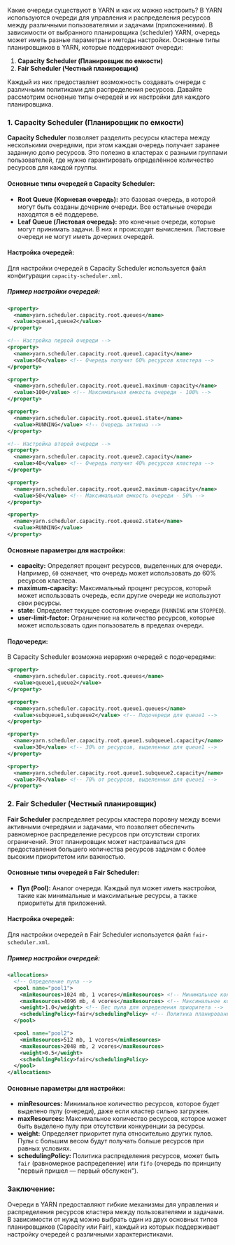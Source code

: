 Какие очереди существуют в YARN и как их можно настроить?
В YARN используются очереди для управления и распределения ресурсов между различными пользователями и задачами (приложениями). В зависимости от выбранного планировщика (scheduler) YARN, очередь может иметь разные параметры и методы настройки. Основные типы планировщиков в YARN, которые поддерживают очереди:

1. **Capacity Scheduler (Планировщик по емкости)**
2. **Fair Scheduler (Честный планировщик)**

Каждый из них предоставляет возможность создавать очереди с различными политиками для распределения ресурсов. Давайте рассмотрим основные типы очередей и их настройки для каждого планировщика.

### 1. **Capacity Scheduler (Планировщик по емкости)**

**Capacity Scheduler** позволяет разделить ресурсы кластера между несколькими очередями, при этом каждая очередь получает заранее заданную долю ресурсов. Это полезно в кластерах с разными группами пользователей, где нужно гарантировать определённое количество ресурсов для каждой группы.

#### Основные типы очередей в Capacity Scheduler:
- **Root Queue (Корневая очередь):** это базовая очередь, в которой могут быть созданы дочерние очереди. Все остальные очереди находятся в её поддереве.
- **Leaf Queue (Листовая очередь):** это конечные очереди, которые могут принимать задачи. В них и происходят вычисления. Листовые очереди не могут иметь дочерних очередей.

#### Настройка очередей:

Для настройки очередей в Capacity Scheduler используется файл конфигурации `capacity-scheduler.xml`.

##### Пример настройки очередей:

```xml
<property>
  <name>yarn.scheduler.capacity.root.queues</name>
  <value>queue1,queue2</value>
</property>

<!-- Настройка первой очереди -->
<property>
  <name>yarn.scheduler.capacity.root.queue1.capacity</name>
  <value>60</value> <!-- Очередь получит 60% ресурсов кластера -->
</property>

<property>
  <name>yarn.scheduler.capacity.root.queue1.maximum-capacity</name>
  <value>100</value> <!-- Максимальная емкость очереди - 100% -->
</property>

<property>
  <name>yarn.scheduler.capacity.root.queue1.state</name>
  <value>RUNNING</value> <!-- Очередь активна -->
</property>

<!-- Настройка второй очереди -->
<property>
  <name>yarn.scheduler.capacity.root.queue2.capacity</name>
  <value>40</value> <!-- Очередь получит 40% ресурсов кластера -->
</property>

<property>
  <name>yarn.scheduler.capacity.root.queue2.maximum-capacity</name>
  <value>50</value> <!-- Максимальная емкость очереди - 50% -->
</property>

<property>
  <name>yarn.scheduler.capacity.root.queue2.state</name>
  <value>RUNNING</value>
</property>
```

#### Основные параметры для настройки:
- **capacity:** Определяет процент ресурсов, выделенных для очереди. Например, `60` означает, что очередь может использовать до 60% ресурсов кластера.
- **maximum-capacity:** Максимальный процент ресурсов, который может использовать очередь, если другие очереди не используют свои ресурсы.
- **state:** Определяет текущее состояние очереди (`RUNNING` или `STOPPED`).
- **user-limit-factor:** Ограничение на количество ресурсов, которые может использовать один пользователь в пределах очереди.

#### Подочереди:
В Capacity Scheduler возможна иерархия очередей с подочередями:

```xml
<property>
  <name>yarn.scheduler.capacity.root.queues</name>
  <value>queue1,queue2</value>
</property>

<property>
  <name>yarn.scheduler.capacity.root.queue1.queues</name>
  <value>subqueue1,subqueue2</value> <!-- Подочереди для queue1 -->
</property>

<property>
  <name>yarn.scheduler.capacity.root.queue1.subqueue1.capacity</name>
  <value>30</value> <!-- 30% от ресурсов, выделенных для queue1 -->
</property>

<property>
  <name>yarn.scheduler.capacity.root.queue1.subqueue2.capacity</name>
  <value>70</value> <!-- 70% от ресурсов, выделенных для queue1 -->
</property>
```

### 2. **Fair Scheduler (Честный планировщик)**

**Fair Scheduler** распределяет ресурсы кластера поровну между всеми активными очередями и задачами, что позволяет обеспечить равномерное распределение ресурсов при отсутствии строгих ограничений. Этот планировщик может настраиваться для предоставления большего количества ресурсов задачам с более высоким приоритетом или важностью.

#### Основные типы очередей в Fair Scheduler:
- **Пул (Pool):** Аналог очереди. Каждый пул может иметь настройки, такие как минимальные и максимальные ресурсы, а также приоритеты для приложений.

#### Настройка очередей:

Для настройки очередей в Fair Scheduler используется файл `fair-scheduler.xml`.

##### Пример настройки очередей:

```xml
<allocations>
  <!-- Определение пула -->
  <pool name="pool1">
    <minResources>1024 mb, 1 vcores</minResources> <!-- Минимальное количество ресурсов -->
    <maxResources>4096 mb, 4 vcores</maxResources> <!-- Максимальное количество ресурсов -->
    <weight>1.0</weight> <!-- Вес пула для определения приоритета -->
    <schedulingPolicy>fair</schedulingPolicy> <!-- Политика планирования -->
  </pool>

  <pool name="pool2">
    <minResources>512 mb, 1 vcores</minResources>
    <maxResources>2048 mb, 2 vcores</maxResources>
    <weight>0.5</weight>
    <schedulingPolicy>fair</schedulingPolicy>
  </pool>
</allocations>
```

#### Основные параметры для настройки:
- **minResources:** Минимальное количество ресурсов, которое будет выделено пулу (очереди), даже если кластер сильно загружен.
- **maxResources:** Максимальное количество ресурсов, которое может быть выделено пулу при отсутствии конкуренции за ресурсы.
- **weight:** Определяет приоритет пула относительно других пулов. Пулы с большим весом будут получать больше ресурсов при равных условиях.
- **schedulingPolicy:** Политика распределения ресурсов, может быть `fair` (равномерное распределение) или `fifo` (очередь по принципу "первый пришел — первый обслужен").

### Заключение:

Очереди в YARN предоставляют гибкие механизмы для управления и распределения ресурсов кластера между пользователями и задачами. В зависимости от нужд можно выбрать один из двух основных типов планировщиков (Capacity или Fair), каждый из которых поддерживает настройку очередей с различными характеристиками.